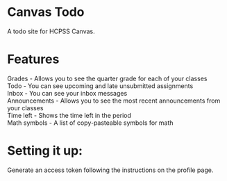 # Canvas Todo
A todo site for HCPSS Canvas.

# Features
Grades - Allows you to see the quarter grade for each of your classes\
Todo - You can see upcoming and late unsubmitted assignments\
Inbox - You can see your inbox messages\
Announcements - Allows you to see the most recent announcements from your classes\
Time left - Shows the time left in the period\
Math symbols - A list of copy-pasteable symbols for math

# Setting it up:
Generate an access token following the instructions on the profile page.
